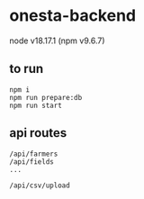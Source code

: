 # onesta-backend

node v18.17.1 (npm v9.6.7)


## to run 
```
npm i
npm run prepare:db
npm run start
```

## api routes
```
/api/farmers
/api/fields
...

/api/csv/upload

```
